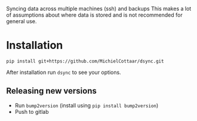 Syncing data across multiple machines (ssh) and backups
This makes a lot of assumptions about where data is stored and is not recommended for general use.

# Installation
```shell
pip install git+https://github.com/MichielCottaar/dsync.git
```

After installation run `dsync` to see your options.

## Releasing new versions
- Run `bump2version` (install using `pip install bump2version`)
- Push to gitlab
